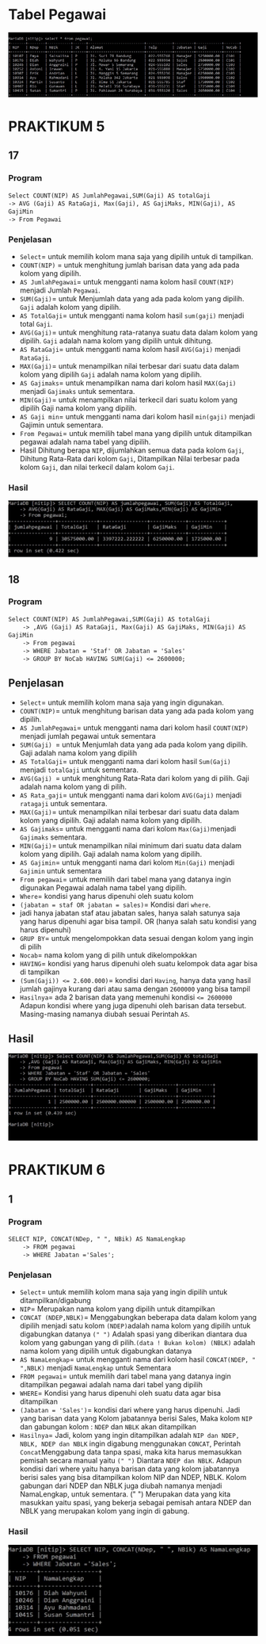 
# Tabel Pegawai
![gambar](AsetQ/P4.jpg)


# PRAKTIKUM 5
## 17
### Program
```MySql
Select COUNT(NIP) AS JumlahPegawai,SUM(Gaji) AS totalGaji
-> AVG (Gaji) AS RataGaji, Max(Gaji), AS GajiMaks, MIN(Gaji), AS GajiMin 
-> From Pegawai 
``` 
### Penjelasan
- `Select`= untuk memilih kolom mana saja yang dipilih untuk di tampilkan. 
- `COUNT(NIP)` = untuk menghitung jumlah barisan data yang ada pada kolom yang dipilih. 
- `AS JumlahPegawai`= untuk mengganti nama kolom hasil `COUNT(NIP)` menjadi Jumlah `Pegawai`. 
- `SUM(Gaji)`= untuk Menjumlah data yang ada pada kolom yang dipilih. `Gaji` adalah kolom yang dipilih. 
- `AS TotalGaji`= untuk mengganti nama kolom hasil `sum(gaji)` menjadi total `Gaji`. 
- `AVG(Gaji)`= untuk menghitung rata-ratanya suatu data dalam kolom yang dipilih. `Gaji` adalah nama kolom yang dipilih untuk dihitung. 
- `AS RataGaji`= untuk mengganti nama kolom hasil `AVG(Gaji)` menjadi `RataGaji`. 
- `MAX(Gaji)`= untuk menampilkan nilai terbesar dari suatu data dalam kolom yang dipilih `Gaji` adalah nama kolom yang dipilih. 
- `AS Gajimaks`= untuk menampilkan nama dari kolom hasil `MAX(Gaji)` menjadi `Gajimaks` untuk sementara. 
- `MIN(Gaji)`= untuk menampilkan nilai terkecil dari suatu kolom yang dipilih Gaji nama kolom yang dipilih. 
- `AS Gaji min`= untuk mengganti nama dari kolom hasil `min(gaji)` menjadi Gajimin untuk sementara. 
- `From Pegawai`= untuk memilih tabel mana yang dipilih untuk ditampilkan pegawai adalah nama tabel yang dipilih. 
- Hasil Dihitung berapa `NIP`, dijumlahkan semua data pada kolom `Gaji`, Dihitung Rata-Rata dari kolom `Gaji`, Ditampilkan Nilai terbesar pada kolom `Gaji`, dan nilai terkecil dalam kolom `Gaji`. 
### Hasil
![gambar](AsetQ/17.jpg)
## 18
### Program
```Mysql
Select COUNT(NIP) AS JumlahPegawai,SUM(Gaji) AS totalGaji
    -> ,AVG (Gaji) AS RataGaji, Max(Gaji) AS GajiMaks, MIN(Gaji) AS GajiMin
    -> From pegawai
    -> WHERE Jabatan = 'Staf' OR Jabatan = 'Sales'
    -> GROUP BY NoCab HAVING SUM(Gaji) <= 2600000;
```
## Penjelasan
- `Select`= untuk memilih kolom mana saja yang ingin digunakan. 
- `COUNT(NIP)`= untuk menghitung barisan data yang ada pada kolom yang dipilih. 
- `AS JumlahPegawai`= untuk mengganti nama dari kolom hasil `COUNT(NIP)` menjadi jumlah pegawai untuk sementara
- `SUM(Gaji) `= untuk Menjumlah data yang ada pada kolom yang dipilih. Gaji adalah nama kolom yang dipilih
- `AS TotalGaji`= untuk mengganti nama dari kolom hasil `Sum(Gaji)` menjadi `totalGaji` untuk sementara. 
- `AVG(Gaji) `= untuk menghitung Rata-Rata dari kolom yang di pilih. Gaji adalah nama kolom yang di pilih. 
-  `AS Rata_gaji`=  untuk  mengganti nama dari kolom `AVG(Gaji)` menjadi `ratagaji` untuk sementara.  
- `MAX(Gaji)`=  untuk menampilkan nilai terbesar dari suatu data dalam kolom yang dipilih. Gaji adalah nama kolom yang dipilih. 
- `AS Gajimaks`= untuk mengganti nama dari kolom `Max(Gaji)`menjadi `Gajimaks` sementara. 
- `MIN(Gaji)`= untuk menampilkan nilai minimum dari suatu data dalam kolom yang dipilih. Gaji adalah nama kolom yang dipilih. 
- `AS Gajimin`= untuk mengganti nama dari kolom `Min(Gaji)` menjadi `Gajimin` untuk sementara
- `From pegawai`= untuk memilih dari tabel mana yang datanya ingin digunakan Pegawai adalah nama tabel yang dipilih. 
- `Where`= kondisi yang harus dipenuhi oleh suatu kolom 
- `(jabatan = staf OR jabatan = sales)`= Kondisi dari `where`. 
- jadi hanya jabatan staf atau jabatan sales,  hanya salah satunya saja yang harus dipenuhi agar bisa tampil. OR (hanya salah satu kondisi yang harus dipenuhi)
- `GRUP BY`= untuk mengelompokkan data sesuai dengan kolom yang ingin di pilih 
- `Nocab`= nama kolom yang di pilih untuk dikelompokkan
- `HAVING`= kondisi yang harus dipenuhi oleh suatu kelompok data agar bisa di tampilkan
- `(Sum(Gaji)) <= 2.600.000)`= kondisi dari `Having`, hanya data yang hasil jumlah gajinya kurang dari atau sama dengan `2600000` yang bisa tampil
- `Hasilnya`= ada 2 barisan data yang memenuhi kondisi `<= 2600000` Adapun kondisi where yang juga dipenuhi oleh barisan data tersebut. Masing-masing namanya diubah sesuai Perintah `AS`. 
## Hasil 
![gambar](AsetQ/18.jpg)

# PRAKTIKUM 6
## 1
### Program
```Mysql
SELECT NIP, CONCAT(NDep, " ", NBik) AS NamaLengkap
    -> FROM pegawai
    -> WHERE Jabatan ='Sales';
```
### Penjelasan
- `Select`= untuk memilih kolom mana saja yang ingin dipilih untuk ditampilkan/digabung
- `NIP`= Merupakan nama kolom yang dipilih untuk ditampilkan 
- `CONCAT (NDEP,NBLK)`= Menggabungkan beberapa data dalam kolom yang dipilih menjadi satu kolom `(NDEP)`adalah  nama kolom yang dipilih untuk digabungkan datanya `(" ")` Adalah spasi yang diberikan diantara dua kolom yang gabungan yang di pilih.`(data ! Bukan kolom) (NBLK)` adalah nama kolom yang dipilih untuk digabungkan datanya 
- `AS NamaLengkap`= untuk mengganti nama dari kolom hasil `CONCAT(NDEP, " ",NBLK)` menjadi `NamaLengkap` untuk Sementara 
- `FROM pegawai`= untuk memilih dari tabel  mana yang datanya ingin ditampilkan pegawai adalah nama dari tabel yang dipilih
- `WHERE`= Kondisi yang harus dipenuhi oleh suatu data agar bisa ditampilkan
- `(Jabatan = 'Sales')`= kondisi dari where yang harus dipenuhi. Jadi yang barisan data yang Kolom jabatannya berisi Sales, Maka kolom `NIP` dan gabungan kolom : `NDEP` dan `NBLK` akan ditampilkan
- `Hasilnya`= Jadi, kolom yang ingin ditampilkan adalah `NIP dan NDEP, NBLK, NDEP dan NBLK` ingin digabung menggunakan `CONCAT`, Perintah `Concat`Menggabung data tanpa spasi, maka kita harus memasukkan pemisah secara manual yaitu `(" ")` Diantara `NDEP dan NBLK`. Adapun kondisi dari where yaitu hanya barisan data yang kolom jabatannya berisi sales yang bisa ditampilkan kolom NIP dan NDEP, NBLK. Kolom gabungan dari NDEP dan NBLK juga diubah namanya menjadi NamaLengkap, untuk sementara. (" ") Merupakan data yang kita masukkan yaitu spasi, yang bekerja  sebagai pemisah antara NDEP dan NBLK  yang merupakan kolom yang ingin di gabung. 
### Hasil
![gambar](AsetQ/1.jpg)
